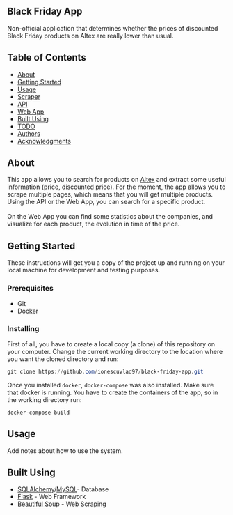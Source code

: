 ## Black Friday App
Non-official application that determines whether the prices of discounted Black Friday products on Altex are really lower than usual.
## Table of Contents
- [About](#about)
- [Getting Started](#getting_started)
- [Usage](#usage)
- [Scraper](/scraper/README.md)
- [API](/api/README.md)
- [Web App](/web_app/README.md)
- [Built Using](#built_using)
- [TODO](../TODO.md)
- [Authors](#authors)
- [Acknowledgments](#acknowledgement)

## About <a name = "about"></a>
This app allows you to search for products on [Altex](https://www.altex.ro/) and extract some useful information (price, discounted price). For the moment, the app allows you to scrape multiple pages, which means that you will get multiple products. Using the API or the Web App, you can search for a specific product. \
\
On the Web App you can find some statistics about the companies, and visualize for each product, the evolution in time of the price. 

## Getting Started <a name = "getting_started"></a>
These instructions will get you a copy of the project up and running on your local machine for development and testing purposes. 
### Prerequisites
- Git
- Docker

### Installing

First of all, you have to create a local copy (a clone) of this repository on your computer. Change the current working directory to the location where you want the cloned directory and run:

```powershell
git clone https://github.com/ionescuvlad97/black-friday-app.git
```
Once you installed `docker`, `docker-compose` was also installed. Make sure that docker is running. You have to create the containers of the app, so in the working directory run:
```
docker-compose build
```

## Usage <a name="usage"></a>
Add notes about how to use the system.

## Built Using <a name = "built_using"></a>
- [SQLAlchemy](https://www.sqlalchemy.org/)/[MySQL](https://www.mysql.com/)- Database
- [Flask](https://flask.palletsprojects.com/en/1.1.x/) - Web Framework
- [Beautiful Soup](https://www.crummy.com/software/BeautifulSoup/bs4/doc/) - Web Scraping
